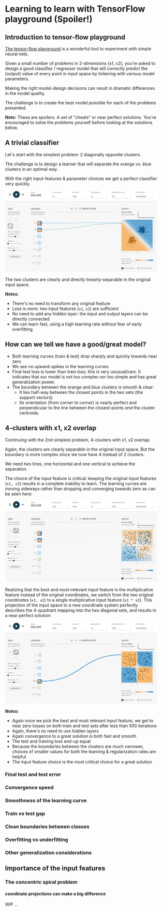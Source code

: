 # Learning to learn with TensorFlow playground (Spoiler!)

## Introduction to tensor-flow playground
[The tensor-flow playground](https://playground.tensorflow.org/) is a wonderful tool to experiment with simple neural nets.

Given a small number of problems in 2-dimensions (x1, x2),
you're asked to design a good classifier / regressor model that will
correctly predict the (output) value of every point in input space
by tinkering with various model parameters.

Making the right model-design decisions can result in dramatic differences
in the model quality.

The challenge is to create the best model possible for each of the problems
presented.

***Note:*** These are spoilers. A set of "cheats" or near perfect
solutions. You're encouraged to solve the problems yourself before
looking at the solutions below.

## A trivial classifier

Let's start with the simplest problem: 2 diagonally opposite clusters.

The challenge is to design a learner that will separate the
orange vs. blue clusters in an optimal way.

With the right input-features & parameter choices we get a perfect
classifier very quickly.

![Trivial Classifier Solution](images/001-simplest-classifier.png)

The two clusters are clearly and directly linearly-separable
in the original input space.

***Notes:***

  - There's no need to transform any original feature
  - Less is more: two input features (`x1`, `x2`) are sufficient
  - No need to add any hidden layer: the input and output layers can be directly connected
  - We can learn fast, using a high learning rate without fear of early overfitting

## How can we tell we have a good/great model?

  - Both learning curves (train & test) drop sharply and quickly towards near zero
  - We see no upward-spikes in the learning curves
  - Final test loss is lower than train loss; this is very unusual/rare. It indicates that our model is not too complex nor too simple and has great generalization power.
  - The boundary between the orange and blue clusters is smooth & clear:
    - It lies half-way between the closest points in the two sets (the support vectors)
    - Its orientation (from corner to corner) is nearly perfect and perpendicular to the line between the closest-points _and_ the cluster centroids.

## 4-clusters with x1, x2 overlap

Continuing with the 2nd simplest problem, 4-clusters with x1, x2
overlap.

Again, the clusters are clearly separable in the original input space,
But the boundary is more complex since we now have 4 instead of 2 clusters.

We need two lines, one horizontal and one vertical to achieve the separation.

The choice of the input feature is critical: keeping the original
input features (`x1, x2`) results in a complete inability to learn.
The learning curves are moving sideways rather than dropping and
converging towards zero as can be seen here:

![Inability to converge](images/003-unable-to-converge.png)

Realizing that the best and most-relevant input feature is the
multiplicative feature instead of the original coordinates,
we switch from the two original coordinates (`x1, x2`)
to a single multiplicative input feature (`x1 * x2`).
This projection of the input space to a new coordinate system
perfectly describes the 4-quadrant mapping into the two diagonal
sets, and results in a near perfect solution:

![Simple Classifier Solution](images/002-simple-classifier.png)

***Notes:***

  - Again once we pick the best and most relevant input feature, we get to near zero losses on both train and test sets after less than 500 iterations
  - Again, there's no need to use hidden layers
  - Again convergence to a great solution is both fast and smooth
  - The test and training loss end-up equal
  - Because the boundaries between the clusters are much narrower, choices of smaller values for both the learning & regularization rates are helpful
  - The input feature choice is the most critical choice for a great solution

### Final test and test error
### Convergence speed
### Smoothness of the learning curve
### Train vs test gap
### Clean boundaries between classes
### Overfitting vs underfitting
### Other generalization considerations

## Importance of the input features

### The concentric spiral problem
#### coordinate projections can make a big difference

WIP ...
